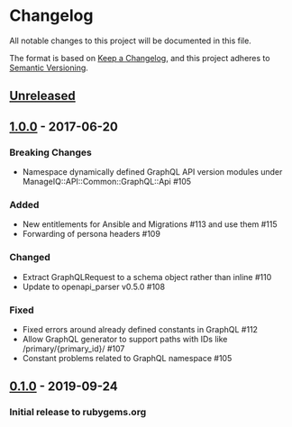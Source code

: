 # Changelog
All notable changes to this project will be documented in this file.

The format is based on [Keep a Changelog](https://keepachangelog.com/en/1.0.0/),
and this project adheres to [Semantic Versioning](https://semver.org/spec/v2.0.0.html).

## [Unreleased]

## [1.0.0] - 2017-06-20
### Breaking Changes
- Namespace dynamically defined GraphQL API version modules under ManageIQ::API::Common::GraphQL::Api #105

### Added
- New entitlements for Ansible and Migrations #113 and use them #115
- Forwarding of persona headers #109

### Changed
- Extract GraphQLRequest to a schema object rather than inline #110
- Update to openapi_parser v0.5.0 #108

### Fixed
- Fixed errors around already defined constants in GraphQL #112
- Allow GraphQL generator to support paths with IDs like /primary/{primary_id}/ #107
- Constant problems related to GraphQL namespace #105

## [0.1.0] - 2019-09-24
### Initial release to rubygems.org

[Unreleased]: https://github.com/ManageIQ/manageiq-api-common/compare/v1.0.0...HEAD
[1.0.0]: https://github.com/ManageIQ/manageiq-api-common/compare/v0.1.0...v1.0.0
[0.1.0]: https://github.com/ManageIQ/manageiq-api-common/releases/tag/v0.1.0
